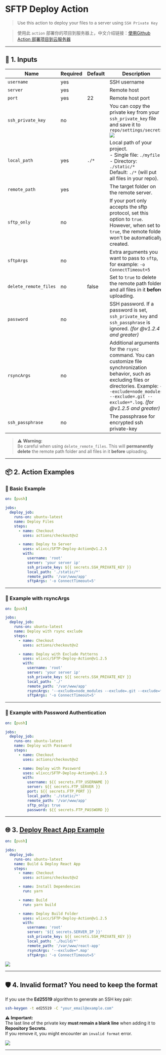 
# SFTP Deploy Action

> Use this action to deploy your files to a server using `SSH Private Key`

> 使用此 `action` 部署你的项目到服务器上，中文介绍链接：[使用Github Action 部署项目到云服务器](https://zhuanlan.zhihu.com/p/107545396)

---

## 🚀 **1. Inputs**

| Name                   | Required | Default | Description                                                                                                          |
|------------------------|----------|---------|----------------------------------------------------------------------------------------------------------------------|
| `username`             | yes      |         | SSH username                                                                                                         |
| `server`               | yes      |         | Remote host                                                                                                          |
| `port`                 | yes      | 22      | Remote host port                                                                                                     |
| `ssh_private_key`      | no       |         | You can copy the private key from your `ssh_private_key` file and save it to `repo/settings/secrets`<br> ![](./resource/secret.jpg) |
| `local_path`           | yes      | `./*`   | Local path of your project. <br> - Single file: `./myfile`  <br> - Directory: `./static/*`  <br>  Default: `./*` (will put all files in your repo). |
| `remote_path`          | yes      |         | The target folder on the remote server.                                                                              |
| `sftp_only`            | no       |         | If your port only accepts the sftp protocol, set this option to `true`. However, when set to `true`, the remote folder won't be automatically created. |
| `sftpArgs`            | no       |         | Extra arguments you want to pass to `sftp`, for example: `-o ConnectTimeout=5`                                       |
| `delete_remote_files`  | no       | false   | Set to `true` to delete the remote path folder and all files in it **before** uploading.                             |
| `password`             | no       |         | SSH password. If a password is set, `ssh_private_key` and `ssh_passphrase` is ignored. *(for @v1.2.4 and greater)*                        |
| `rsyncArgs`            | no       |         | Additional arguments for the `rsync` command. You can customize file synchronization behavior, such as excluding files or directories. Example: `--exclude=node_modules --exclude=.git --exclude=*.log`. *(for @v1.2.5 and greater)* |
| `ssh_passphrase`           | no       |         | The passphrase for encrypted ssh private-key |

> ⚠️ **Warning:**  
> Be careful when using `delete_remote_files`. This will **permanently delete** the remote path folder and all files in it **before** uploading.

---

## 📦 **2. Action Examples**

### **🔹 Basic Example**

```yaml
on: [push]

jobs:
  deploy_job:
    runs-on: ubuntu-latest
    name: Deploy Files
    steps:
      - name: Checkout
        uses: actions/checkout@v2

      - name: Deploy to Server
        uses: wlixcc/SFTP-Deploy-Action@v1.2.5
        with:
          username: 'root'
          server: 'your server ip'
          ssh_private_key: ${{ secrets.SSH_PRIVATE_KEY }}
          local_path: './static/*'
          remote_path: '/var/www/app'
          sftpArgs: '-o ConnectTimeout=5'
```

---

### **🔹 Example with rsyncArgs**

```yaml
on: [push]

jobs:
  deploy_job:
    runs-on: ubuntu-latest
    name: Deploy with rsync exclude
    steps:
      - name: Checkout
        uses: actions/checkout@v2

      - name: Deploy with Exclude Patterns
        uses: wlixcc/SFTP-Deploy-Action@v1.2.5
        with:
          username: 'root'
          server: 'your server ip'
          ssh_private_key: ${{ secrets.SSH_PRIVATE_KEY }}
          local_path: './'
          remote_path: '/var/www/app'
          rsyncArgs: '--exclude=node_modules --exclude=.git --exclude=*.log'
          sftpArgs: '-o ConnectTimeout=5'
```

---

### **🔹 Example with Password Authentication**

```yaml
on: [push]

jobs:
  deploy_job:
    runs-on: ubuntu-latest
    name: Deploy with Password
    steps:
      - name: Checkout
        uses: actions/checkout@v2

      - name: Deploy with Password
        uses: wlixcc/SFTP-Deploy-Action@v1.2.5
        with:
          username: ${{ secrets.FTP_USERNAME }}
          server: ${{ secrets.FTP_SERVER }}
          port: ${{ secrets.FTP_PORT }}
          local_path: './static/*'
          remote_path: '/var/www/app'
          sftp_only: true
          password: ${{ secrets.FTP_PASSWORD }}
```

---

## 🌐 **3. [Deploy React App Example](https://github.com/wlixcc/React-Deploy)**

```yaml
on: [push]

jobs:
  deploy_job:
    runs-on: ubuntu-latest
    name: Build & Deploy React App
    steps:
      - name: Checkout
        uses: actions/checkout@v2

      - name: Install Dependencies
        run: yarn

      - name: Build
        run: yarn build

      - name: Deploy Build Folder
        uses: wlixcc/SFTP-Deploy-Action@v1.2.5
        with:
          username: 'root'
          server: '${{ secrets.SERVER_IP }}'
          ssh_private_key: ${{ secrets.SSH_PRIVATE_KEY }}
          local_path: './build/*'
          remote_path: '/var/www/react-app'
          rsyncArgs: '--exclude=*.map'
          sftpArgs: '-o ConnectTimeout=5'
```

![](./resource/reactExample.jpg)

---

## 🛡️ **4. Invalid format? You need to keep the format**

If you use the **Ed25519** algorithm to generate an SSH key pair:

```sh
ssh-keygen -t ed25519 -C "your_email@example.com"
```

⚠️ **Important:**  
The last line of the private key **must remain a blank line** when adding it to **Repository Secrets**.  
If you remove it, you might encounter an `invalid format` error.

![](./resource/keepformat.jpg)

---


